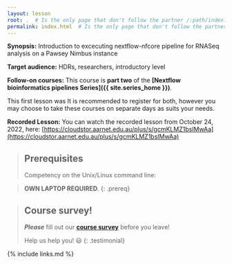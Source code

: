 ```yaml
---
layout: lesson
root: .  # Is the only page that don't follow the partner /:path/index.html
permalink: index.html  # Is the only page that don't follow the partner /:path/index.html
---
```


**Synopsis:** Introduction to excecuting nextflow-nfcore pipeline for RNASeq analysis on a Pawsey Nimbus instance

**Target audience:**  HDRs, researchers, introductory level

**Follow-on courses:** This course is **part two** of the **[Nextflow bioinformatics pipelines Series]({{ site.series_home }})**.

This first lesson was 
It is recommended to register for both, however you may choose to take these courses on separate days as suits your needs.



**Recorded Lesson:** You can watch the recorded lesson from October 24, 2022, here: [https://cloudstor.aarnet.edu.au/plus/s/gcmKLMZ1bsIMwAa](https://cloudstor.aarnet.edu.au/plus/s/gcmKLMZ1bsIMwAa)

> ## Prerequisites
> Competency on the Unix/Linux command line:

> **OWN LAPTOP REQUIRED**.
{: .prereq}

> ## Course survey!
>
> **_Please_** fill out our **[course survey](https://redcap.sydney.edu.au/surveys/?s=FJ33MYNCRR)** before you leave!
>
> Help us help you! :smiley:
{: .testimonial}

{% include links.md %}
